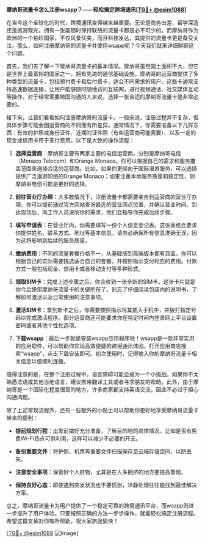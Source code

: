 **摩纳哥流量卡怎么注册wsapp？——轻松搞定跨境通讯[[TG💪+ @esim1088](https://t.me/s/esim1088)]**

在当今这个全球化的时代，跨境通讯变得越来越重要。无论是商务出差、留学深造还是旅游观光，拥有一张能随时保持联络的流量卡都是必不可少的。而摩纳哥作为欧洲的一个袖珍国家，不仅风景优美，而且科技发达，其提供的流量卡更是备受关注。那么，如何注册摩纳哥的流量卡并使用wsapp呢？今天我们就来详细聊聊这个问题。

首先，我们先了解一下摩纳哥流量卡的基本情况。摩纳哥虽然国土面积不大，但它是世界上最富裕的国家之一，拥有先进的通信基础设施。摩纳哥的运营商提供了多种类型的流量卡，包括预付费卡和后付费卡，适合不同需求的用户。这些卡通常支持高速数据连接，让用户能够随时随地访问互联网，进行视频通话、社交媒体互动等操作。对于经常需要跨国沟通的人来说，选择一张合适的摩纳哥流量卡是非常必要的。

接下来，让我们看看如何注册摩纳哥的流量卡。一般来说，注册过程并不复杂，但具体步骤可能会因运营商的不同而有所差异。通常情况下，你需要准备以下几样东西：有效的护照或身份证件、近期的证件照（有些运营商可能需要）、以及一定的现金或信用卡用于支付费用。以下是大致的操作流程：

1. **选择运营商**：摩纳哥主要有两家主要的电信运营商，分别是摩纳哥电信（Monaco Telecom）和Orange Monaco。你可以根据自己的需求和服务覆盖范围来选择合适的运营商。比如，如果你更倾向于国际漫游服务，可以选择提供广泛漫游网络的Orange Monaco；如果注重本地服务质量和稳定性，则摩纳哥电信可能是更好的选择。

2. **前往营业厅办理**：大多数情况下，注册流量卡都需要亲自到运营商的营业厅办理。你可以提前通过官方网站查询最近的营业网点位置，并确认营业时间。到达现场后，向工作人员说明你的需求，他们会指导你完成后续步骤。

3. **填写申请表**：在营业厅内，你需要填写一份个人信息登记表。这张表格会要求你提供姓名、联系方式、地址等基本信息。请务必确保所有信息准确无误，因为这将影响到后续的服务质量。

4. **缴纳费用**：不同的流量套餐价格不一，从基础版到高端版本都有涵盖。你可以根据自己的实际需要挑选适合自己的套餐，并按照指示支付相应的费用。付款方式一般包括现金、信用卡或者移动支付等多种形式。

5. **领取SIM卡**：完成上述步骤之后，你会收到一张全新的SIM卡。这张卡片就是你今后使用摩纳哥流量卡的关键所在了。别忘了仔细阅读包装内的说明书，了解如何激活以及日常使用的注意事项。

6. **激活SIM卡**：拿到新卡之后，你需要按照指示将其插入手机中，并拨打指定号码以完成激活程序。部分运营商还可能要求你在特定时间内登录网上平台设置密码或者其他个性化选项。

7. **下载wsapp**：最后一步就是安装wsapp应用程序啦！wsapp是一款非常实用的应用软件，可以帮助你实现高效便捷的跨境通讯体验。打开应用商店搜索“wsapp”，点击下载安装即可。初次使用时，记得输入你的摩纳哥流量卡相关信息以便顺利连接。

值得注意的是，在整个注册过程中，语言障碍可能会成为一个小挑战。如果你不太熟悉法语或其他当地语言，建议携带翻译工具或者寻求朋友的帮助。此外，由于摩纳哥是一个国际化程度很高的地方，许多商家都支持英语交流，因此不必过于担心沟通问题。

除了上述常规流程外，还有一些额外的小贴士可以帮助你更好地享受摩纳哥流量卡带来的便利：

- **提前规划行程**：出发前做好充分准备，了解目的地的具体情况，比如是否有免费Wi-Fi热点可供利用，这样可以减少不必要的开支。
  
- **备份重要文件**：将护照、机票等重要文件扫描保存至云端存储空间，以防丢失。
  
- **注意安全事项**：保管好个人财物，尤其是在人多拥挤的地方要提高警惕。
  
- **保持良好心态**：即使遇到突发状况也不要慌张，冷静处理往往能找到最佳解决方案。

总之，摩纳哥流量卡为用户提供了一个稳定可靠的跨境通讯平台，而wsapp则进一步提升了用户体验。只要按照正确的方法一步步操作，就能轻松搞定注册流程。希望这篇文章对你有所帮助，祝大家旅途愉快！

[[TG💪+ @esim1088](https://t.me/s/esim1088) ![Image](https://i.postimg.cc/4NQfJmqS/Snipaste-2025-05-13-00-14-12.png)]